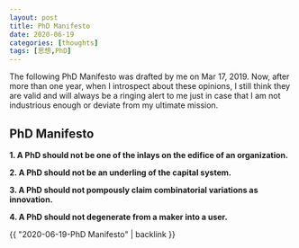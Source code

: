 ```yaml
---
layout: post
title: PhD Manifesto
date: 2020-06-19
categories: [thoughts]
tags: [思想,PhD]
---
```


The following PhD Manifesto was drafted by me on Mar 17, 2019. Now, after more than one year, when I introspect about these opinions, I still think they are valid and will always be a ringing alert to me just in case that I am not industrious enough or deviate from my ultimate mission.

## PhD Manifesto

**1. A PhD should not be one of the inlays on the edifice of an organization.** 

**2. A PhD should not be an underling of the capital system.** 

**3. A PhD should not pompously claim combinatorial variations as innovation.** 

**4. A PhD should not degenerate from a maker into a user.**

{{ "2020-06-19-PhD Manifesto" | backlink }}
